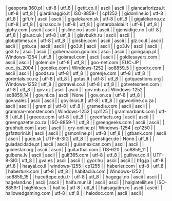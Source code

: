 | geoportal360.pl | utf-8 | utf_8 |
| getit.co.il | ascii | ascii |
| giancarlorizza.it | utf-8 | utf_8 |
| giardinaggio.it | ISO-8859-1 | cp1252 |
| gidonline.io | utf-8 | utf_8 |
| gifi.fr | ascii | ascii |
| gigalekaren.sk | utf-8 | utf_8 |
| gigalekarna.cz | utf-8 | utf_8 |
| ginasoc.lv | utf-8 | utf_8 |
| gintarobaldai.lt | utf-8 | utf_8 |
| giphy.com | ascii | ascii |
| gisline.no | ascii | ascii |
| gjensidige.no | utf-8 | utf_8 |
| gla.ac.uk | utf-8 | utf_8 |
| glavbukh.ru | ascii | ascii |
| globaltimes.cn | utf-8 | utf_8 |
| glosbe.com | ascii | ascii |
| glz.co.il | ascii | ascii |
| gnb.ca | ascii | ascii |
| go3.lt | ascii | ascii |
| go3.lv | ascii | ascii |
| go3.tv | ascii | ascii |
| gobernacion.gob.mx | ascii | ascii |
| goingapp.pl | Windows-1254 | utf_8 |
| goisrael.com | ascii | ascii |
| goldiesayers.com | ascii | ascii |
| golem.de | utf-8 | utf_8 |
| goo-net.com | EUC-JP | euc_jis_2004 |
| goobike.com | Windows-1252 | iso8859_5 |
| goodrx.com | ascii | ascii |
| goods.ru | utf-8 | utf_8 |
| gorenje.com | utf-8 | utf_8 |
| gorentals.co.nz | utf-8 | utf_8 |
| gotas.lt | utf-8 | utf_8 |
| gotquestions.org | Windows-1252 | utf_8 |
| gotravel.co.il | utf-8 | utf_8 |
| gotvetesmen.com | utf-8 | utf_8 |
| gov.cz | ascii | ascii |
| gov.mb.ca | Windows-1252 | iso8859_14 |
| gov.nl.ca | ascii | None |
| gov.on.ca | utf-8 | utf_8 |
| gov.wales | ascii | ascii |
| govilnius.lt | utf-8 | utf_8 |
| gpwonline.co.za | ascii | ascii |
| gram.pl | utf-8 | utf_8 |
| gramedia.com | ascii | ascii |
| grammar-monster.com | Windows-1252 | cp1125 |
| grammarbank.com | utf-8 | utf_8 |
| greece.com | utf-8 | utf_8 |
| greenfacts.org | ascii | ascii |
| greengazette.co.za | ISO-8859-1 | utf_8 |
| greengeeks.com | ascii | ascii |
| grubhub.com | ascii | ascii |
| gry-online.pl | Windows-1254 | cp1250 |
| gsfattorini.it | ascii | ascii |
| gsmonline.pl | utf-8 | utf_8 |
| gtbank.com | ascii | ascii |
| gude.sk | UTF-8-SIG | utf_8 |
| guenstiger.de | None | utf_8 |
| guiadacidade.pt | ascii | ascii |
| guiamexican.com | ascii | ascii |
| guidestar.org | ascii | ascii |
| guitarthai.com | TIS-620 | iso8859_11 |
| gulbene.lv | ascii | ascii |
| gulf365.com | utf-8 | utf_8 |
| gulliver.co.il | UTF-8-SIG | utf_8 |
| gva.es | ascii | ascii |
| gyor.hu | ascii | ascii |
| h1g.jp | utf-8 | utf_8 |
| haayal.co.il | windows-1255 | cp1255 |
| haberler.com | utf-8 | utf_8 |
| haberturk.com | utf-8 | utf_8 |
| habitaclia.com | Windows-1252 | iso8859_15 |
| hacettepe.edu.tr | utf-8 | utf_8 |
| hagegal.no | ascii | ascii |
| hageland.no | ascii | ascii |
| haifa.muni.il | ascii | ascii |
| haiglateliit.ee | ISO-8859-1 | big5hkscs |
| hail.to | utf-8 | utf_8 |
| haisagatim.ro | ascii | ascii |
| hallowedgaming.com | utf-8 | utf_8 |
| halodoc.com | ascii | ascii |
